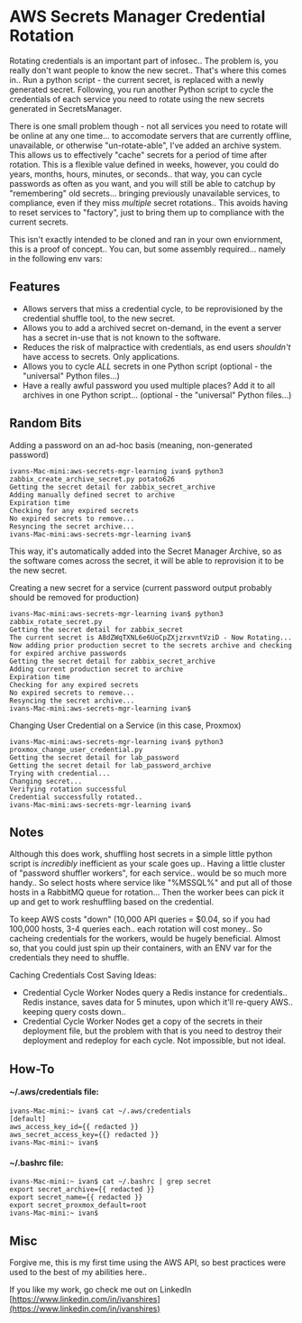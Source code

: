 # AWS Secrets Manager Credential Rotation
Rotating credentials is an important part of infosec.. The problem is, you really don't want people to know the new secret.. That's where this comes in.. Run a python script - the current secret, is replaced with a newly generated secret. Following, you run another Python script to cycle the credentials of each service you need to rotate using the new secrets generated in SecretsManager.

There is one small problem though - not all services you need to rotate will be online at any one time... to accomodate servers that are currently offline, unavailable, or otherwise "un-rotate-able", I've added an archive system. This allows us to effectively "cache" secrets for a period of time after rotation. This is a flexible value defined in weeks, however, you could do years, months, hours, minutes, or seconds.. that way, you can cycle passwords as often as you want, and you will still be able to catchup by "remembering" old secrets... bringing previously unavailable services, to compliance, even if they miss *multiple* secret rotations.. This avoids having to reset services to "factory", just to bring them up to compliance with the current secrets. 

This isn't exactly intended to be cloned and ran in your own enviornment, this is a proof of concept.. You can, but some assembly required... namely in the following env vars:

## Features
- Allows servers that miss a credential cycle, to be reprovisioned by the credential shuffle tool, to the new secret.
- Allows you to add a archived secret on-demand, in the event a server has a secret in-use that is not known to the software.
- Reduces the risk of malpractice with credentials, as end users *shouldn't* have access to secrets. Only applications.
- Allows you to cycle *ALL* secrets in one Python script (optional - the "universal" Python files...)
- Have a really awful password you used multiple places? Add it to all archives in one Python script... (optional - the "universal" Python files...)

## Random Bits
Adding a password on an ad-hoc basis (meaning, non-generated password)

    ivans-Mac-mini:aws-secrets-mgr-learning ivan$ python3 zabbix_create_archive_secret.py potato626
    Getting the secret detail for zabbix_secret_archive
    Adding manually defined secret to archive
    Expiration time
    Checking for any expired secrets
    No expired secrets to remove...
    Resyncing the secret archive...
    ivans-Mac-mini:aws-secrets-mgr-learning ivan$ 

This way, it's automatically added into the Secret Manager Archive, so as the software comes across the secret, it will be able to reprovision it to be the new secret.

Creating a new secret for a service (current password output probably should be removed for production)

    ivans-Mac-mini:aws-secrets-mgr-learning ivan$ python3 zabbix_rotate_secret.py 
    Getting the secret detail for zabbix_secret
    The current secret is A8dZWqTXNL6e6UoCpZXjzrxvntVziD - Now Rotating...
    Now adding prior production secret to the secrets archive and checking for expired archive passwords
    Getting the secret detail for zabbix_secret_archive
    Adding current production secret to archive
    Expiration time
    Checking for any expired secrets
    No expired secrets to remove...
    Resyncing the secret archive...
    ivans-Mac-mini:aws-secrets-mgr-learning ivan$ 

Changing User Credential on a Service (in this case, Proxmox)

    ivans-Mac-mini:aws-secrets-mgr-learning ivan$ python3 proxmox_change_user_credential.py 
    Getting the secret detail for lab_password
    Getting the secret detail for lab_password_archive
    Trying with credential...
    Changing secret...
    Verifying rotation successful
    Credential successfully rotated..
    ivans-Mac-mini:aws-secrets-mgr-learning ivan$ 

## Notes
Although this does work, shuffling host secrets in a simple little python script is *incredibly* inefficient as your scale goes up.. Having a little cluster of "password shuffler workers", for each service.. would be so much more handy.. So select hosts where service like "%MSSQL%" and put all of those hosts in a RabbitMQ queue for rotation... Then the worker bees can pick it up and get to work reshuffling based on the credential.

To keep AWS costs "down" (10,000 API queries = $0.04, so if you had 100,000 hosts, 3-4 queries each.. each rotation will cost money.. So cacheing credentials for the workers, would be hugely beneficial. Almost so, that you could just spin up their containers, with an ENV var for the credentials they need to shuffle.

Caching Credentials Cost Saving Ideas:
- Credential Cycle Worker Nodes query a Redis instance for credentials.. Redis instance, saves data for 5 minutes, upon which it'll re-query AWS.. keeping query costs down..
- Credential Cycle Worker Nodes get a copy of the secrets in their deployment file, but the problem with that is you need to destroy their deployment and redeploy for each cycle. Not impossible, but not ideal.


## How-To

#### ~/.aws/credentials file:

    ivans-Mac-mini:~ ivan$ cat ~/.aws/credentials 
    [default]
    aws_access_key_id={{ redacted }}
    aws_secret_access_key={{} redacted }}
    ivans-Mac-mini:~ ivan$ 

#### ~/.bashrc file:

    ivans-Mac-mini:~ ivan$ cat ~/.bashrc | grep secret
    export secret_archive={{ redacted }}
    export secret_name={{ redacted }}
    export secret_proxmox_default=root
    ivans-Mac-mini:~ ivan$ 

## Misc

Forgive me, this is my first time using the AWS API, so best practices were used to the best of my abilities here..

If you like my work, go check me out on LinkedIn
[https://www.linkedin.com/in/ivanshires](https://www.linkedin.com/in/ivanshires)
